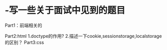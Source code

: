 # -写一些关于面试中见到的题目
Part1：前端相关的

Part2:html
1.doctype的作用?
2.描述一下cookie,sessionstorage,localstorage的区别？
Part3:css

